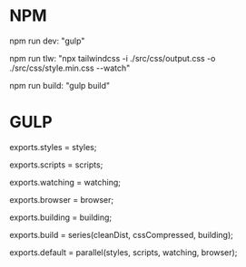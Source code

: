 # NPM

<p>npm run dev: "gulp"</p>
<p>npm run tlw: "npx tailwindcss -i ./src/css/output.css -o ./src/css/style.min.css --watch"</p>
<p>npm run build: "gulp build"</p>

# GULP

<p>exports.styles = styles;</p>
<p>exports.scripts = scripts;</p>
<p>exports.watching = watching;</p>
<p>exports.browser = browser;</p>
<p>exports.building = building;</p>

<p>exports.build = series(cleanDist, cssCompressed, building);</p>
<p>exports.default = parallel(styles, scripts, watching, browser);</p>
